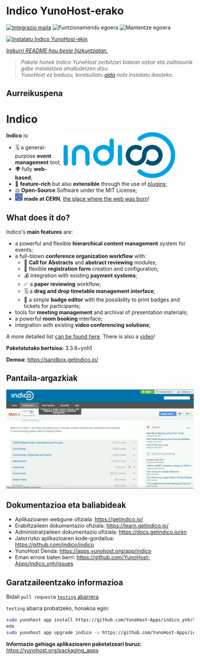 <!--
Ohart ongi: README hau automatikoki sortu da <https://github.com/YunoHost/apps/tree/master/tools/readme_generator>ri esker
EZ editatu eskuz.
-->

# Indico YunoHost-erako

[![Integrazio maila](https://apps.yunohost.org/badge/integration/indico)](https://ci-apps.yunohost.org/ci/apps/indico/)
![Funtzionamendu egoera](https://apps.yunohost.org/badge/state/indico)
![Mantentze egoera](https://apps.yunohost.org/badge/maintained/indico)

[![Instalatu Indico YunoHost-ekin](https://install-app.yunohost.org/install-with-yunohost.svg)](https://install-app.yunohost.org/?app=indico)

*[Irakurri README hau beste hizkuntzatan.](./ALL_README.md)*

> *Pakete honek Indico YunoHost zerbitzari batean azkar eta zailtasunik gabe instalatzea ahalbidetzen dizu.*  
> *YunoHost ez baduzu, kontsultatu [gida](https://yunohost.org/install) nola instalatu ikasteko.*

## Aurreikuspena

# Indico 

<img src="https://github.com/indico/indico/raw/master/indico/web/static/images/logo_indico.png"
     align="right"
     width="300"
     style="width: 300px; float: right; margin-right: 50px;">

**Indico** is:
 * 🗓 a general-purpose **event management** tool;
 * 🌍 fully **web-based**;
 * 🧩 **feature-rich** but also **extensible** through the use of [plugins](https://docs.getindico.io/en/stable/plugins/);
 * ⚖️ **Open-Source** Software under the MIT License;
 * <img src="https://raw.githubusercontent.com/indico/assets/master/cern_badge.png" width="20"> **made at CERN**, [the place where the web was born](https://home.cern/science/computing/birth-web)!

## What does it do?
Indico's **main features** are:
 * a powerful and flexible **hierarchical content management** system for events;
 * a full-blown **conference organization workflow** with:
   - 📢 **Call for Abstracts** and **abstract reviewing** modules;
   - 📝 flexible **registration form** creation and configuration;
   - 💰 integration with existing **payment systems**;
   - ✅ a **paper reviewing** workflow;
   - 🗓 a **drag and drop timetable management interface**;
   - 🎫 a simple **badge editor** with the possibility to print badges and tickets for participants;
 * tools for **meeting management** and archival of presentation materials;
 * a powerful **room booking** interface;
 * integration with existing **video conferencing solutions**;

A more detailed list [can be found here](https://getindico.io/features/). There is also a [video](https://www.youtube.com/watch?v=yo8rgg9dOcc)!


**Paketatutako bertsioa:** 3.3.6~ynh1

**Demoa:** <https://sandbox.getindico.io/>

## Pantaila-argazkiak

![Indico(r)en pantaila-argazkia](./doc/screenshots/screenshot.png)

## Dokumentazioa eta baliabideak

- Aplikazioaren webgune ofiziala: <https://getindico.io/>
- Erabiltzaileen dokumentazio ofiziala: <https://learn.getindico.io/>
- Administratzaileen dokumentazio ofiziala: <https://docs.getindico.io/en>
- Jatorrizko aplikazioaren kode-gordailua: <https://github.com/indico/indico>
- YunoHost Denda: <https://apps.yunohost.org/app/indico>
- Eman errore baten berri: <https://github.com/YunoHost-Apps/indico_ynh/issues>

## Garatzaileentzako informazioa

Bidali `pull request`a [`testing` abarrera](https://github.com/YunoHost-Apps/indico_ynh/tree/testing).

`testing` abarra probatzeko, honakoa egin:

```bash
sudo yunohost app install https://github.com/YunoHost-Apps/indico_ynh/tree/testing --debug
edo
sudo yunohost app upgrade indico -u https://github.com/YunoHost-Apps/indico_ynh/tree/testing --debug
```

**Informazio gehiago aplikazioaren paketatzeari buruz:** <https://yunohost.org/packaging_apps>
